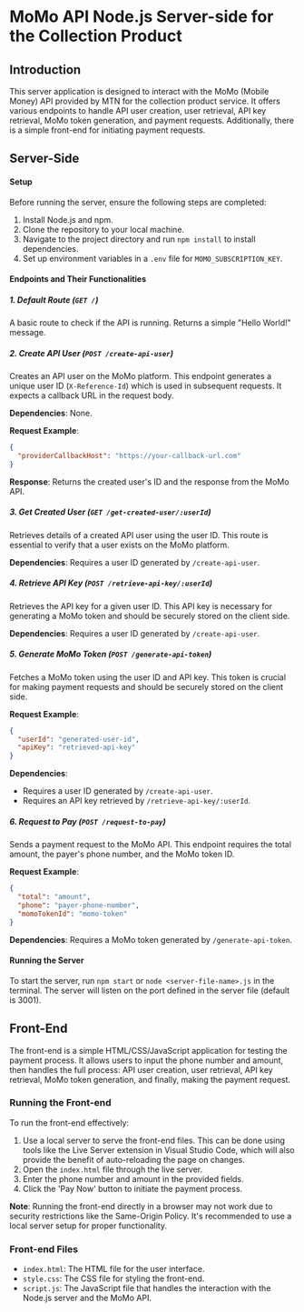 # MoMo API Node.js Server-side for the Collection Product

## Introduction

This server application is designed to interact with the MoMo (Mobile Money) API provided by MTN for the collection product service. It offers various endpoints to handle API user creation, user retrieval, API key retrieval, MoMo token generation, and payment requests. Additionally, there is a simple front-end for initiating payment requests.

## Server-Side

#### Setup

Before running the server, ensure the following steps are completed:

1. Install Node.js and npm.
2. Clone the repository to your local machine.
3. Navigate to the project directory and run `npm install` to install dependencies.
4. Set up environment variables in a `.env` file for `MOMO_SUBSCRIPTION_KEY`.

#### Endpoints and Their Functionalities

##### 1. Default Route (`GET /`)

A basic route to check if the API is running. Returns a simple "Hello World!" message.

##### 2. Create API User (`POST /create-api-user`)

Creates an API user on the MoMo platform. This endpoint generates a unique user ID (`X-Reference-Id`) which is used in subsequent requests. It expects a callback URL in the request body.

**Dependencies**: None.

**Request Example**:

```json
{
  "providerCallbackHost": "https://your-callback-url.com"
}
```

**Response**: Returns the created user's ID and the response from the MoMo API.

##### 3. Get Created User (`GET /get-created-user/:userId`)

Retrieves details of a created API user using the user ID. This route is essential to verify that a user exists on the MoMo platform.

**Dependencies**: Requires a user ID generated by `/create-api-user`.

##### 4. Retrieve API Key (`POST /retrieve-api-key/:userId`)

Retrieves the API key for a given user ID. This API key is necessary for generating a MoMo token and should be securely stored on the client side.

**Dependencies**: Requires a user ID generated by `/create-api-user`.

##### 5. Generate MoMo Token (`POST /generate-api-token`)

Fetches a MoMo token using the user ID and API key. This token is crucial for making payment requests and should be securely stored on the client side.

**Request Example**:

```json
{
  "userId": "generated-user-id",
  "apiKey": "retrieved-api-key"
}
```

**Dependencies**:

- Requires a user ID generated by `/create-api-user`.
- Requires an API key retrieved by `/retrieve-api-key/:userId`.

##### 6. Request to Pay (`POST /request-to-pay`)

Sends a payment request to the MoMo API. This endpoint requires the total amount, the payer's phone number, and the MoMo token ID.

**Request Example**:

```json
{
  "total": "amount",
  "phone": "payer-phone-number",
  "momoTokenId": "momo-token"
}
```

**Dependencies**: Requires a MoMo token generated by `/generate-api-token`.

#### Running the Server

To start the server, run `npm start` or `node <server-file-name>.js` in the terminal. The server will listen on the port defined in the server file (default is 3001).

## Front-End

The front-end is a simple HTML/CSS/JavaScript application for testing the payment process. It allows users to input the phone number and amount, then handles the full process: API user creation, user retrieval, API key retrieval, MoMo token generation, and finally, making the payment request.

### Running the Front-end

To run the front-end effectively:

1. Use a local server to serve the front-end files. This can be done using tools like the Live Server extension in Visual Studio Code, which will also provide the benefit of auto-reloading the page on changes.
2. Open the `index.html` file through the live server.
3. Enter the phone number and amount in the provided fields.
4. Click the 'Pay Now' button to initiate the payment process.

**Note**: Running the front-end directly in a browser may not work due to security restrictions like the Same-Origin Policy. It's recommended to use a local server setup for proper functionality.

### Front-end Files

- `index.html`: The HTML file for the user interface.
- `style.css`: The CSS file for styling the front-end.
- `script.js`: The JavaScript file that handles the interaction with the Node.js server and the MoMo API.
